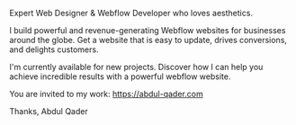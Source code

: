 Expert Web Designer & Webflow Developer who loves aesthetics.

I build powerful and revenue-generating Webflow websites for businesses around the globe. Get a website that is easy to update, drives conversions, and delights customers.

I'm currently available for new projects. Discover how I can help you achieve incredible results with a powerful webflow website.

You are invited to my work: https://abdul-qader.com

Thanks,
Abdul Qader
